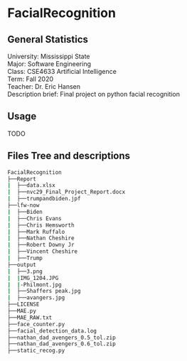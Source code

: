 # FacialRecognition

## General Statistics
University: Mississippi State <br/>
Major: Software Engineering<br/>
Class: CSE4633 Artificial Intelligence<br/>
Term: Fall 2020<br/>
Teacher: Dr. Eric Hansen<br/>
Description brief: Final project on python facial recognition<br/>

## Usage

TODO

## Files Tree and descriptions

```bash
FacialRecognition
├──Report
|  ├──data.xlsx
|  ├──nvc29_Final_Project_Report.docx
|  ├──trumpandbiden.jpf
├──lfw-now
|  ├──Biden
|  ├──Chris Evans
|  ├──Chris Hemsworth
|  ├──Mark Ruffalo
|  ├──Nathan Cheshire
|  ├──Robert Downy Jr
|  ├──Vincent Cheshire
|  ├──Trump
├──output
|  ├──3.png
|  |IMG_1204.JPG
|  |-Philmont.jpg
|  ├──Shaffers peak.jpg
|  ├──avangers.jpg
├──LICENSE
├──MAE.py
├──MAE_RAW.txt
├──face_counter.py
├──facial_detection_data.log
├──nathan_dad_avengers_0.5_tol.zip
├──nathan_dad_avengers_0.6_tol.zip
├──static_recog.py
```

